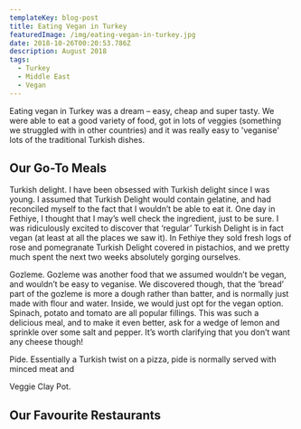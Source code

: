 ```yaml
---
templateKey: blog-post
title: Eating Vegan in Turkey
featuredImage: /img/eating-vegan-in-turkey.jpg
date: 2018-10-26T00:20:53.786Z
description: August 2018
tags:
  - Turkey
  - Middle East
  - Vegan
---
```

Eating vegan in Turkey was a dream – easy, cheap and super tasty. We were able to eat a good variety of food, got in lots of veggies (something we struggled with in other countries) and it was really easy to 'veganise' lots of the traditional Turkish dishes.

## Our Go-To Meals

Turkish delight. I have been obsessed with Turkish delight since I was young. I assumed that Turkish Delight would contain gelatine, and had reconciled myself to the fact that I wouldn’t be able to eat it. One day in Fethiye, I thought that I may’s well check the ingredient, just to be sure. I was ridiculously excited to discover that ‘regular’ Turkish Delight is in fact vegan (at least at all the places we saw it). In Fethiye they sold fresh logs of rose and pomegranate Turkish Delight covered in pistachios, and we pretty much spent the next two weeks absolutely gorging ourselves.

Gozleme. Gozleme was another food that we assumed wouldn’t be vegan, and wouldn’t be easy to veganise. We discovered though, that the ‘bread’ part of the gozleme is more a dough rather than batter, and is normally just made with flour and water. Inside, we would just opt for the vegan option. Spinach, potato and tomato are all popular fillings. This was such a delicious meal, and to make it even better, ask for a wedge of lemon and sprinkle over some salt and pepper. It’s worth clarifying that you don’t want any cheese though!

Pide. Essentially a Turkish twist on a pizza, pide is normally served with minced meat and 

Veggie Clay Pot.



## Our Favourite Restaurants
